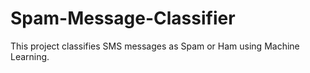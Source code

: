 # Spam-Message-Classifier
This project classifies SMS messages as Spam or Ham using Machine Learning.
